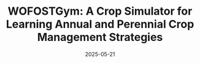 ---
title: "WOFOSTGym: A Crop Simulator for Learning Annual and Perennial Crop Management Strategies"
collection: publications
category: conference
permalink: /publication/2025-05-21-WOFOST-Gym
date: 2025-05-21
venue: 'Reinforcement Learning Conference 2025'
paperurl: 'https://arxiv.org/abs/2502.19308'
---